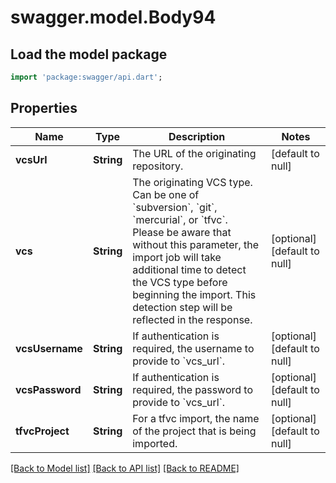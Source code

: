 # swagger.model.Body94

## Load the model package
```dart
import 'package:swagger/api.dart';
```

## Properties
Name | Type | Description | Notes
------------ | ------------- | ------------- | -------------
**vcsUrl** | **String** | The URL of the originating repository. | [default to null]
**vcs** | **String** | The originating VCS type. Can be one of &#x60;subversion&#x60;, &#x60;git&#x60;, &#x60;mercurial&#x60;, or &#x60;tfvc&#x60;. Please be aware that without this parameter, the import job will take additional time to detect the VCS type before beginning the import. This detection step will be reflected in the response. | [optional] [default to null]
**vcsUsername** | **String** | If authentication is required, the username to provide to &#x60;vcs_url&#x60;. | [optional] [default to null]
**vcsPassword** | **String** | If authentication is required, the password to provide to &#x60;vcs_url&#x60;. | [optional] [default to null]
**tfvcProject** | **String** | For a tfvc import, the name of the project that is being imported. | [optional] [default to null]

[[Back to Model list]](../README.md#documentation-for-models) [[Back to API list]](../README.md#documentation-for-api-endpoints) [[Back to README]](../README.md)


